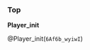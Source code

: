 <!--

author: Alexander Buhl

import: Module.md

-->

### Top

**Player_init**

<script>var placeholder=0</script>

@Player_init(`6Af6b_wyiwI`)

